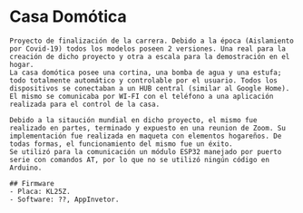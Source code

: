 # Casa Domótica
	Proyecto de finalización de la carrera. Debido a la época (Aislamiento por Covid-19) todos los modelos poseen 2 versiones. Una real para la creación de dicho proyecto y otra a escala para la demostración en el hogar.
	La casa domótica posee una cortina, una bomba de agua y una estufa; todo totalmente automático y controlable por el usuario. Todos los dispositivos se conectaban a un HUB central (similar al Google Home). El mismo se comunicaba por WI-FI con el teléfono a una aplicación realizada para el control de la casa.
	
	Debido a la sitaución mundial en dicho proyecto, el mismo fue realizado en partes, terminado y expuesto en una reunion de Zoom. Su implementación fue realizada en maqueta con elementos hogareños. De todas formas, el funcionamiento del mismo fue un éxito.
	Se utilizó para la comunicación un módulo ESP32 manejado por puerto serie con comandos AT, por lo que no se utilizó ningún código en Arduino.

	## Firmware
	- Placa: KL25Z.
	- Software: ??, AppInvetor. 